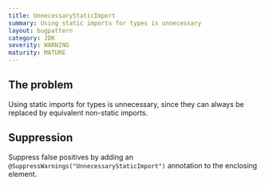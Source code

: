 ```yaml
---
title: UnnecessaryStaticImport
summary: Using static imports for types is unnecessary
layout: bugpattern
category: JDK
severity: WARNING
maturity: MATURE
---
```


<!--
*** AUTO-GENERATED, DO NOT MODIFY ***
To make changes, edit the @BugPattern annotation or the explanation in docs/bugpattern.
-->

## The problem
Using static imports for types is unnecessary, since they can always be replaced by equivalent non-static imports.

## Suppression
Suppress false positives by adding an `@SuppressWarnings("UnnecessaryStaticImport")` annotation to the enclosing element.
